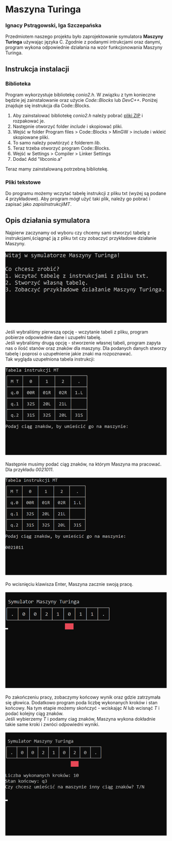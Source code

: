 
**Maszyna Turinga** 
===================

### Ignacy Pstrągowski, Iga Szczepańska 

Przedmiotem naszego projektu było zaprojektowanie symulatora **Maszyny
Turinga** używając języka C. Zgodnie z podanymi intrukcjami oraz danymi,
program wykona odpowiednie działania na wzór funkcjonowania Maszyny
Turinga.



## Instrukcja instalacji

### Biblioteka
Program wykorzystuje bibliotekę *conio2.h*. W związku z tym konieczne
będzie jej zainstalowanie oraz użycie *Code::Blocks* lub *DevC++*.
Poniżej znajduje się instrukcja dla Code::Blocks.

1.  Aby zainstalować bibliotekę *conio2.h* należy pobrać [pliki
    ZIP](https://drive.google.com/file/d/10zTCd2c7i7yccB2tQRz2sKM6JU0YYV9j/view)
    i rozpakować je.
2.  Następnie otworzyć folder *include* i skopiować pliki.
3.  Wejść w folder Program files \> Code::Blocks \> MinGW \> include i
    wkleić skopiowane pliki.
4.  To samo należy powtórzyć z folderem *lib*.
5.  Teraz trzeba otworzyć program Code::Blocks.
6.  Wejść w Settings \> Compiler \> Linker Settings
7.  Dodać Add \"libconio.a\"

Teraz mamy zainstalowaną potrzebną bibliotekę.

### Pliki tekstowe

Do programu możemy wczytać tabelę instrukcji z pliku txt (wyżej są podane 4 przykładowe). Aby program mógł użyć taki plik, należy go pobrać i zapisać jako *zapisInstrukcjiMT*.

## Opis działania symulatora

Najpierw zaczynamy od wyboru czy chcemy sami stworzyć tabelę z
instrukcjami,ściągnąć ją z pliku txt czy zobaczyć przykładowe działanie
Maszyny.\
\
![pierwszy\_krok](https://github.com/igxsz/symulator-maszyny-touringa/blob/main/1.png)\
\
Jeśli wybraliśmy pierwszą opcję - wczytanie tabeli z pliku, program
pobierze odpowiednie dane i uzupełni tabelę.\
Jeśli wybraliśmy drugą opcję - stworzenie własnej tabeli, program zapyta
nas o ilość stanów oraz znaków dla maszyny. Dla podanych danych stworzy
tabelę i poprosi o uzupełnienie jakie znaki ma rozpoznawać.\
Tak wygląda uzupełniona tabela instrukcji:\
\
![drugi\_krok](https://github.com/igxsz/symulator-maszyny-touringa/blob/main/2.png)\
\
Następnie musimy podać ciąg znaków, na którym Maszyna ma pracować.\
Dla przykładu *0021011*.\
\
![trzeci\_krok](https://github.com/igxsz/symulator-maszyny-touringa/blob/main/5.png)\
\
Po wcisnięciu klawisza Enter, Maszyna zacznie swoją pracę.\
\
![trzeci\_krok](https://github.com/igxsz/symulator-maszyny-touringa/blob/main/3.png)\
\
Po zakończeniu pracy, zobaczymy końcowy wynik oraz gdzie zatrzymała się
głowica. Dodatkowo program poda liczbę wykonanych kroków i stan końcowy.
Na tym etapie możemy skończyć - wciskając *N* lub wcisnąć *T* i podać
kolejny ciąg znaków.\
Jeśli wybierzemy *T* i podamy ciag znaków, Maszyna wykona dokładnie
takie same kroki i zwróci odpowiedni wyniki.\
\
![czwarty\_krok](https://github.com/igxsz/symulator-maszyny-touringa/blob/main/4.png)


